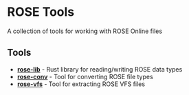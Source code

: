 # ROSE Tools
A collection of tools for working with ROSE Online files

## Tools
- [**rose-lib**](rose-lib) - Rust library for reading/writing ROSE data types
- [**rose-conv**](rose-conv) - Tool for converting ROSE file types
- [**rose-vfs**](rose-vfs) - Tool for extracting ROSE VFS files
